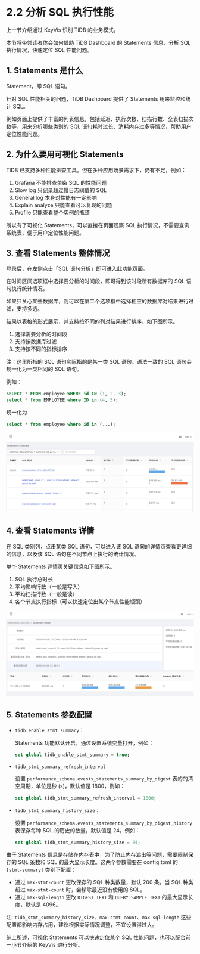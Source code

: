 # 2.2 分析 SQL 执行性能

上一节介绍通过 KeyVis 识别 TiDB 的业务模式。

本节将带领读者体会如何借助 TiDB Dashboard 的 Statements 信息，分析 SQL 执行情况，快速定位 SQL 性能问题。

## 1. Statements 是什么

Statement，即 SQL 语句。

针对 SQL 性能相关的问题，TiDB Dashboard 提供了 Statements 用来监控和统计 SQL。

例如页面上提供了丰富的列表信息，包括延迟、执行次数、扫描行数、全表扫描次数等，用来分析哪些类别的 SQL 语句耗时过长、消耗内存过多等情况，帮助用户定位性能问题。

## 2. 为什么要用可视化 Statements

TiDB 已支持多种性能排查工具。但在多种应用场景需求下，仍有不足，例如：

1. Grafana 不能排查单条 SQL 的性能问题
2. Slow log 只记录超过慢日志阀值的 SQL
3. General log 本身对性能有一定影响
4. Explain analyze 只能查看可以复现的问题
5. Profile 只能查看整个实例的瓶颈

所以有了可视化 Statements，可以直接在页面观察 SQL 执行情况，不需要查询系统表，便于用户定位性能问题。

## 3. 查看 Statements 整体情况

登录后，在左侧点击「SQL 语句分析」即可进入此功能页面。

在时间区间选项框中选择要分析的时间段，即可得到该时段所有数据库的 SQL 语句执行统计情况。

如果只关心某些数据库，则可以在第二个选项框中选择相应的数据库对结果进行过滤，支持多选。

结果以表格的形式展示，并支持按不同的列对结果进行排序，如下图所示。

1. 选择需要分析的时间段
2. 支持按数据库过滤
3. 支持按不同的指标排序

注：这里所指的 SQL 语句实际指的是某一类 SQL 语句。语法一致的 SQL 语句会规一化为一类相同的 SQL 语句。

例如：

```sql
SELECT * FROM employee WHERE id IN (1, 2, 3);
select * from EMPLOYEE where ID in (4, 5);
```

规一化为

```sql
select * from employee where id in (...);
```

![slow query table](/res/session3/chapter2/slow-query-table/1.jpg)

## 4. 查看 Statements 详情

在 SQL 类别列，点击某类 SQL 语句，可以进入该 SQL 语句的详情页查看更详细的信息，以及该 SQL 语句在不同节点上执行的统计情况。

单个 Statements 详情页关键信息如下图所示。

1. SQL 执行总时长
2. 平均影响行数（一般是写入）
3. 平均扫描行数（一般是读）
4. 各个节点执行指标（可以快速定位出某个节点性能瓶颈）

![slow query table](/res/session3/chapter2/slow-query-table/2.jpg)

## 5. Statements 参数配置

- `tidb_enable_stmt_summary`：

	Statements 功能默认开启，通过设置系统变量打开，例如：

  ```sql
  set global tidb_enable_stmt_summary = true;
  ```

- `tidb_stmt_summary_refresh_interval`

	设置 `performance_schema.events_statements_summary_by_digest` 表的的清空周期，单位是秒 (s)，默认值是 1800，例如：

  ```sql
  set global tidb_stmt_summary_refresh_interval = 1800;
  ```

- `tidb_stmt_summary_history_size`：

	设置 `performance_schema.events_statements_summary_by_digest_history` 表保存每种 SQL 的历史的数量，默认值是 24，例如：

  ```sql
  set global tidb_stmt_summary_history_size = 24;
  ```

由于 Statements 信息是存储在内存表中，为了防止内存溢出等问题，需要限制保存的 SQL 条数和 SQL 的最大显示长度。这两个参数需要在 config.toml 的 `[stmt-summary]` 类别下配置：

- 通过 `max-stmt-count` 更改保存的 SQL 种类数量，默认 200 条。当 SQL 种类超过 `max-stmt-count` 时，会移除最近没有使用的 SQL。
- 通过 `max-sql-length` 更改 `DIGEST_TEXT` 和 `QUERY_SAMPLE_TEXT` 的最大显示长度，默认是 4096。

注: `tidb_stmt_summary_history_size`、`max-stmt-count`、`max-sql-length` 这些配置都影响内存占用，建议根据实际情况调整，不宜设置得过大。

综上所述，可视化 Statements 可以快速定位某个 SQL 性能问题，也可以配合前一小节介绍的 KeyVis 进行分析。